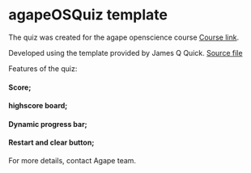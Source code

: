 # agapeOSQuiz template

The quiz was created for the agape openscience course [Course link](https://sa1987.github.io/OpenDoorProject). 

Developed using the template provided by  James Q Quick. 
[Source file](https://github.com/jamesqquick/Build-A-Quiz-App-With-HTML-CSS-and-JavaScript)

Features of the quiz:
#### Score;
#### highscore board;
#### Dynamic progress bar;
#### Restart and clear button;


For more details, contact Agape team. 

